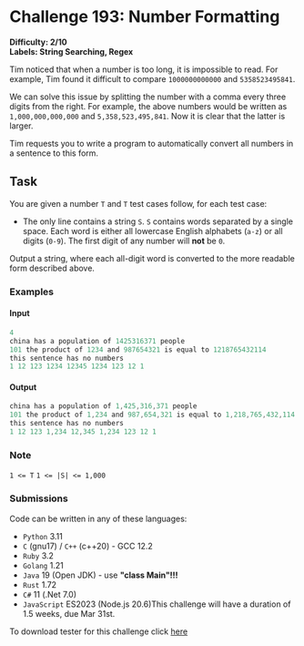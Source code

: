 # Challenge 193: Number Formatting

**Difficulty: 2/10  
Labels: String Searching, Regex**

Tim noticed that when a number is too long, it is impossible to read. For example, Tim found it difficult to compare `1000000000000` and `5358523495841`.

We can solve this issue by splitting the number with a comma every three digits from the right. For example, the above numbers would be written as `1,000,000,000,000` and `5,358,523,495,841`. Now it is clear that the latter is larger.

Tim requests you to write a program to automatically convert all numbers in a sentence to this form.

## Task

You are given a number `T` and `T` test cases follow, for each test case:

- The only line contains a string `S`. `S` contains words separated by a single space. Each word is either all lowercase English alphabets (`a-z`) or all digits (`0-9`). The first digit of any number will **not** be `0`.

Output a string, where each all-digit word is converted to the more readable form described above.

### Examples

#### Input

```rust
4
china has a population of 1425316371 people
101 the product of 1234 and 987654321 is equal to 1218765432114
this sentence has no numbers
1 12 123 1234 12345 1234 123 12 1
```

#### Output

```rust
china has a population of 1,425,316,371 people
101 the product of 1,234 and 987,654,321 is equal to 1,218,765,432,114
this sentence has no numbers
1 12 123 1,234 12,345 1,234 123 12 1
```

### Note

`1 <= T`
`1 <= |S| <= 1,000`

### Submissions

Code can be written in any of these languages:

- `Python` 3.11
- `C` (gnu17) / `C++` (c++20) - GCC 12.2
- `Ruby` 3.2
- `Golang` 1.21
- `Java` 19 (Open JDK) - use **"class Main"!!!**
- `Rust` 1.72
- `C#` 11 (.Net 7.0)
- `JavaScript` ES2023 (Node.js 20.6)This challenge will have a duration of 1.5 weeks, due Mar 31st.

To download tester for this challenge click [here](https://downgit.github.io/#/home?url=https://github.com/Pomroka/TWT_Challenges_Tester/tree/main/Challenge_193)

